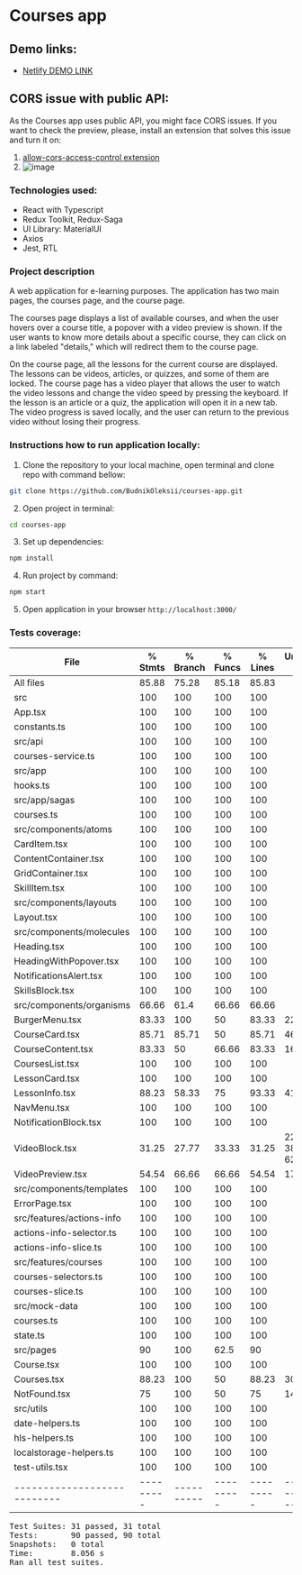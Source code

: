 # Courses app

## Demo links:
- [Netlify DEMO LINK](https://coruscating-conkies-890f1a.netlify.app/)

## CORS issue with public API:
As the Courses app uses public API, you might face CORS issues. If you want to check the preview, please, install an extension that solves this issue and turn it on: 
1) [allow-cors-access-control extension](https://chrome.google.com/webstore/detail/allow-cors-access-control/lhobafahddgcelffkeicbaginigeejlf)
2) ![image](https://github.com/BudnikOleksii/courses-app/assets/63243136/eafc0ab6-bc21-4d82-b2fa-24553fac5449)

### Technologies used:
- React with Typescript
- Redux Toolkit, Redux-Saga
- UI Library: MaterialUI
- Axios
- Jest, RTL

### Project description
A  web application for e-learning purposes. The application has two main pages, the courses page, and the course page.

The courses page displays a list of available courses, and when the user hovers over a course title, a popover with a video preview is shown. If the user wants to know more details about a specific course, they can click on a link labeled "details," which will redirect them to the course page.

On the course page, all the lessons for the current course are displayed. The lessons can be videos, articles, or quizzes, and some of them are locked. The course page has a video player that allows the user to watch the video lessons and change the video speed by pressing the keyboard.
If the lesson is an article or a quiz, the application will open it in a new tab. The video progress is saved locally, and the user can return to the previous video without losing their progress.

### Instructions how to run application locally:
1. Clone the repository to your local machine, open terminal and clone repo with command bellow:
```bash 
git clone https://github.com/BudnikOleksii/courses-app.git
```
2. Open project in terminal:
```bash 
cd courses-app
```
3. Set up dependencies:
```bash 
npm install
```
4. Run project by command:
```bash 
npm start
```
5. Open application in your browser `http://localhost:3000/`

### Tests coverage:

File                       | % Stmts | % Branch | % Funcs | % Lines | Uncovered Line #s 
---------------------------|---------|----------|---------|---------|-------------------
All files                  |   85.88 |    75.28 |   85.18 |   85.83 |                   
 src                       |     100 |      100 |     100 |     100 |                   
  App.tsx                  |     100 |      100 |     100 |     100 |                   
  constants.ts             |     100 |      100 |     100 |     100 |                   
 src/api                   |     100 |      100 |     100 |     100 |                   
  courses-service.ts       |     100 |      100 |     100 |     100 |                   
 src/app                   |     100 |      100 |     100 |     100 |                  
  hooks.ts                 |     100 |      100 |     100 |     100 |                  
 src/app/sagas             |     100 |      100 |     100 |     100 |                  
  courses.ts               |     100 |      100 |     100 |     100 |                  
 src/components/atoms      |     100 |      100 |     100 |     100 |                  
  CardItem.tsx             |     100 |      100 |     100 |     100 |                  
  ContentContainer.tsx     |     100 |      100 |     100 |     100 |                  
  GridContainer.tsx        |     100 |      100 |     100 |     100 |                  
  SkillItem.tsx            |     100 |      100 |     100 |     100 |                  
 src/components/layouts    |     100 |      100 |     100 |     100 |                  
  Layout.tsx               |     100 |      100 |     100 |     100 |                  
 src/components/molecules  |     100 |      100 |     100 |     100 |                  
  Heading.tsx              |     100 |      100 |     100 |     100 |                  
  HeadingWithPopover.tsx   |     100 |      100 |     100 |     100 |                  
  NotificationsAlert.tsx   |     100 |      100 |     100 |     100 |                  
  SkillsBlock.tsx          |     100 |      100 |     100 |     100 |                  
 src/components/organisms  |   66.66 |     61.4 |   66.66 |   66.66 |                  
  BurgerMenu.tsx           |   83.33 |      100 |      50 |   83.33 | 22               
  CourseCard.tsx           |   85.71 |    85.71 |      50 |   85.71 | 46               
  CourseContent.tsx        |   83.33 |       50 |   66.66 |   83.33 | 16               
  CoursesList.tsx          |     100 |      100 |     100 |     100 |                  
  LessonCard.tsx           |     100 |      100 |     100 |     100 |                  
  LessonInfo.tsx           |   88.23 |    58.33 |      75 |   93.33 | 41               
  NavMenu.tsx              |     100 |      100 |     100 |     100 |                  
  NotificationBlock.tsx    |     100 |      100 |     100 |     100 |                  
  VideoBlock.tsx           |   31.25 |    27.77 |   33.33 |   31.25 | 22-38,43,48-62   
  VideoPreview.tsx         |   54.54 |    66.66 |   66.66 |   54.54 | 17-23            
 src/components/templates  |     100 |      100 |     100 |     100 |                  
  ErrorPage.tsx            |     100 |      100 |     100 |     100 |                  
 src/features/actions-info |     100 |      100 |     100 |     100 |                  
  actions-info-selector.ts |     100 |      100 |     100 |     100 |                  
  actions-info-slice.ts    |     100 |      100 |     100 |     100 |                  
 src/features/courses      |     100 |      100 |     100 |     100 |                  
  courses-selectors.ts     |     100 |      100 |     100 |     100 |                  
  courses-slice.ts         |     100 |      100 |     100 |     100 |                  
 src/mock-data             |     100 |      100 |     100 |     100 |                  
  courses.ts               |     100 |      100 |     100 |     100 |                  
  state.ts                 |     100 |      100 |     100 |     100 |                  
 src/pages                 |      90 |      100 |    62.5 |      90 |                  
  Course.tsx               |     100 |      100 |     100 |     100 |                  
  Courses.tsx              |   88.23 |      100 |      50 |   88.23 | 30,55            
  NotFound.tsx             |      75 |      100 |      50 |      75 | 14               
 src/utils                 |     100 |      100 |     100 |     100 |                  
  date-helpers.ts          |     100 |      100 |     100 |     100 |                  
  hls-helpers.ts           |     100 |      100 |     100 |     100 |                  
  localstorage-helpers.ts  |     100 |      100 |     100 |     100 |                  
  test-utils.tsx           |     100 |      100 |     100 |     100 |                  
---------------------------|---------|----------|---------|---------|-------------------
<pre>
Test Suites: 31 passed, 31 total
Tests:       90 passed, 90 total
Snapshots:   0 total
Time:        8.056 s
Ran all test suites.
</pre>
